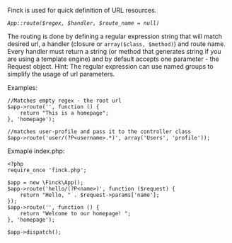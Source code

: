 Finck is used for quick definition of URL resources.

*`App::route($regex, $handler, $route_name = null)`*

The routing is done by defining a regular expression string that will match desired url, a handler (closure or `array($class, $method)`) and route name.
Every handler must return a string (or method that generates string if you are using a template engine) and by default accepts one parameter - the Request object.
Hint: The regular expression can use named groups to simplify the usage of url parameters.

Examples:

    //Matches empty regex - the root url
    $app->route('', function () {
        return "This is a homepage";
    }, 'homepage');

    //matches user-profile and pass it to the controller class
    $app->route('user/(?P<username>.*)', array('Users', 'profile'));

Exmaple index.php:

    <?php
    require_once 'finck.php';

    $app = new \Finck\App();
    $app->route('hello/(?P<name>)', function ($request) {
        return "Hello, " . $request->params['name'];
    });
    $app->route('', function () {
        return "Welcome to our homepage! ";
    }, 'homepage');

    $app->dispatch();
